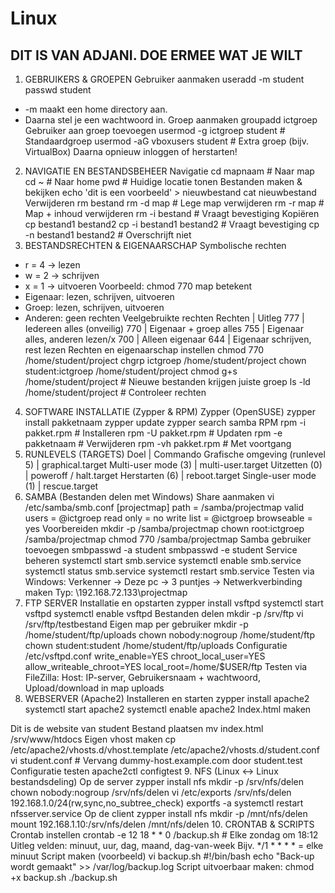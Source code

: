 # Linux
## DIT IS VAN ADJANI. DOE ERMEE WAT JE WILT

1. GEBRUIKERS & GROEPEN
Gebruiker aanmaken
useradd -m student
passwd student
- -m maakt een home directory aan.
- Daarna stel je een wachtwoord in.
Groep aanmaken
groupadd ictgroep
Gebruiker aan groep toevoegen
usermod -g ictgroep student # Standaardgroep
usermod -aG vboxusers student # Extra groep (bijv. VirtualBox)
Daarna opnieuw inloggen of herstarten!
2. NAVIGATIE EN BESTANDSBEHEER
Navigatie
cd mapnaam # Naar map
cd ~ # Naar home
pwd # Huidige locatie tonen
Bestanden maken & bekijken
echo 'dit is een voorbeeld' > nieuwbestand
cat nieuwbestand
Verwijderen
rm bestand
rm -d map # Lege map verwijderen
rm -r map # Map + inhoud verwijderen
rm -i bestand # Vraagt bevestiging
Kopiëren
cp bestand1 bestand2
cp -i bestand1 bestand2 # Vraagt bevestiging
cp -n bestand1 bestand2 # Overschrijft niet
3. BESTANDSRECHTEN & EIGENAARSCHAP
Symbolische rechten
- r = 4 → lezen
- w = 2 → schrijven
- x = 1 → uitvoeren
Voorbeeld: chmod 770 map betekent
- Eigenaar: lezen, schrijven, uitvoeren
- Groep: lezen, schrijven, uitvoeren
- Anderen: geen rechten
Veelgebruikte rechten
Rechten | Uitleg
777 | Iedereen alles (onveilig)
770 | Eigenaar + groep alles
755 | Eigenaar alles, anderen lezen/x
700 | Alleen eigenaar
644 | Eigenaar schrijven, rest lezen
Rechten en eigenaarschap instellen
chmod 770 /home/student/project
chgrp ictgroep /home/student/project
chown student:ictgroep /home/student/project
chmod g+s /home/student/project # Nieuwe bestanden krijgen juiste groep
ls -ld /home/student/project # Controleer rechten
4. SOFTWARE INSTALLATIE (Zypper & RPM)
Zypper (OpenSUSE)
zypper install pakketnaam
zypper update
zypper search samba
RPM
rpm -i pakket.rpm # Installeren
rpm -U pakket.rpm # Updaten
rpm -e pakketnaam # Verwijderen
rpm -vh pakket.rpm # Met voortgang
5. RUNLEVELS (TARGETS)
Doel | Commando
Grafische omgeving (runlevel 5) | graphical.target
Multi-user mode (3) | multi-user.target
Uitzetten (0) | poweroff / halt.target
Herstarten (6) | reboot.target
Single-user mode (1) | rescue.target
6. SAMBA (Bestanden delen met Windows)
Share aanmaken
vi /etc/samba/smb.conf
[projectmap]
path = /samba/projectmap
valid users = @ictgroep
read only = no
write list = @ictgroep
browseable = yes
Voorbereiden
mkdir -p /samba/projectmap
chown root:ictgroep /samba/projectmap
chmod 770 /samba/projectmap
Samba gebruiker toevoegen
smbpasswd -a student
smbpasswd -e student
Service beheren
systemctl start smb.service
systemctl enable smb.service
systemctl status smb.service
systemctl restart smb.service
Testen via Windows: Verkenner → Deze pc → 3 puntjes → Netwerkverbinding maken
Typ: \192.168.72.133\projectmap
7. FTP SERVER
Installatie en opstarten
zypper install vsftpd
systemctl start vsftpd
systemctl enable vsftpd
Bestanden delen
mkdir -p /srv/ftp
vi /srv/ftp/testbestand
Eigen map per gebruiker
mkdir -p /home/student/ftp/uploads
chown nobody:nogroup /home/student/ftp
chown student:student /home/student/ftp/uploads
Configuratie /etc/vsftpd.conf
write_enable=YES
chroot_local_user=YES
allow_writeable_chroot=YES
local_root=/home/$USER/ftp
Testen via FileZilla: Host: IP-server, Gebruikersnaam + wachtwoord, Upload/download in map
uploads
8. WEBSERVER (Apache2)
Installeren en starten
zypper install apache2
systemctl start apache2
systemctl enable apache2
Index.html maken
<HTML>
 <HEAD></HEAD>
 <BODY>
 Dit is de website van student
 </BODY>
</HTML>
Bestand plaatsen
mv index.html /srv/www/htdocs
Eigen vhost maken
cp /etc/apache2/vhosts.d/vhost.template /etc/apache2/vhosts.d/student.conf
vi student.conf
# Vervang dummy-host.example.com door student.test
Configuratie testen
apache2ctl configtest
9. NFS (Linux <-> Linux bestandsdeling)
Op de server
zypper install nfs
mkdir -p /srv/nfs/delen
chown nobody:nogroup /srv/nfs/delen
vi /etc/exports
/srv/nfs/delen 192.168.1.0/24(rw,sync,no_subtree_check)
exportfs -a
systemctl restart nfsserver.service
Op de client
zypper install nfs
mkdir -p /mnt/nfs/delen
mount 192.168.1.10:/srv/nfs/delen /mnt/nfs/delen
10. CRONTAB & SCRIPTS
Crontab instellen
crontab -e
12 18 * * 0 /backup.sh # Elke zondag om 18:12
Uitleg velden:
minuut, uur, dag, maand, dag-van-week
Bijv. */1 * * * * = elke minuut
Script maken (voorbeeld)
vi backup.sh
#!/bin/bash
echo "Back-up wordt gemaakt" >> /var/log/backup.log
Script uitvoerbaar maken:
chmod +x backup.sh
./backup.sh
